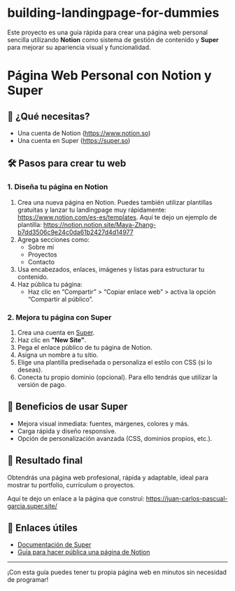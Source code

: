 # building-landingpage-for-dummies
Este proyecto es una guía rápida para crear una página web personal sencilla utilizando **Notion** como sistema de gestión de contenido y **Super** para mejorar su apariencia visual y funcionalidad.

# Página Web Personal con Notion y Super

## 🚀 ¿Qué necesitas?

- Una cuenta de Notion (https://www.notion.so)
- Una cuenta en Super (https://super.so)

## 🛠️ Pasos para crear tu web

### 1. Diseña tu página en Notion

1. Crea una nueva página en Notion. Puedes también utilizar plantillas gratuitas y lanzar tu landingpage muy rápidamente: https://www.notion.com/es-es/templates. Aquí te dejo un ejemplo de plantilla: https://notion.notion.site/Maya-Zhang-b7dd3506c9e24c0da61b2427d4d14977
2. Agrega secciones como:
   - Sobre mí
   - Proyectos
   - Contacto
3. Usa encabezados, enlaces, imágenes y listas para estructurar tu contenido.
4. Haz pública tu página:
   - Haz clic en “Compartir” > “Copiar enlace web” > activa la opción “Compartir al público”.

### 2. Mejora tu página con Super

1. Crea una cuenta en [Super](https://super.so).
2. Haz clic en **"New Site"**.
3. Pega el enlace público de tu página de Notion.
4. Asigna un nombre a tu sitio.
5. Elige una plantilla prediseñada o personaliza el estilo con CSS (si lo deseas).
6. Conecta tu propio dominio (opcional). Para ello tendrás que utilizar la versión de pago.

## 🎨 Beneficios de usar Super

- Mejora visual inmediata: fuentes, márgenes, colores y más.
- Carga rápida y diseño responsive.
- Opción de personalización avanzada (CSS, dominios propios, etc.).

## 📌 Resultado final

Obtendrás una página web profesional, rápida y adaptable, ideal para mostrar tu portfolio, currículum o proyectos.

Aquí te dejo un enlace a la página que construí: https://juan-carlos-pascual-garcia.super.site/

## 📎 Enlaces útiles

- [Documentación de Super](https://docs.super.so/)
- [Guía para hacer pública una página de Notion](https://www.notion.so/help/sharing-and-permissions)

---

¡Con esta guía puedes tener tu propia página web en minutos sin necesidad de programar!

